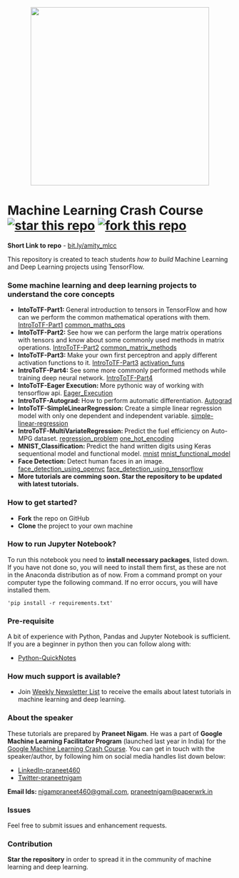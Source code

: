 <p align="center"><img src="https://user-images.githubusercontent.com/23660137/51654390-ae982f80-1fbd-11e9-8d06-86e6a5dcdb76.PNG" height=400></p>

# Machine Learning Crash Course [![star this repo](http://githubbadges.com/star.svg?user=Praneet460&repo=MLCC)](http://github.com/ddavison/github-badges) [![fork this repo](http://githubbadges.com/fork.svg?user=Praneet460&repo=MLCC)](http://github.com/ddavison/github-badges/fork)

<b>Short Link to repo</b> - [bit.ly/amity_mlcc](https://github.com/Praneet460/MLCC)

This repository is created to teach students <i>how to build</i> Machine Learning and Deep Learning projects using TensorFlow.

### Some machine learning and deep learning projects to understand the core concepts

- <b>IntoToTF-Part1: </b>General introduction to tensors in TensorFlow and how can we perform the common mathematical operations with them. [IntroToTF-Part1](https://github.com/Praneet460/MLCC/blob/master/IntroToTF-Part1/Intro-To-TF-Part1.ipynb) [common_maths_ops](https://github.com/Praneet460/MLCC/blob/master/IntroToTF-Part1/common_maths_ops.ipynb)
- <b>IntoToTF-Part2: </b>See how we can perform the large matrix operations with tensors and know about some commonly used methods in matrix operations. [IntroToTF-Part2](https://github.com/Praneet460/MLCC/blob/master/IntroToTF-Part2/Intro-To-TF-Part2.ipynb) [common_matrix_methods](https://github.com/Praneet460/MLCC/blob/master/IntroToTF-Part2/common_matrix_methods.ipynb)
- <b>IntoToTF-Part3: </b>Make your own first perceptron and apply different activation functions to it. [IntroToTF-Part3](https://github.com/Praneet460/MLCC/blob/master/IntroToTF-Part3/Intro-To-TF-Part3.ipynb) [activation_funs](https://github.com/Praneet460/MLCC/blob/master/IntroToTF-Part3/activation_funs.ipynb)
- <b>IntroToTF-Part4: </b>See some more commonly performed methods while training deep neural network. [IntroToTF-Part4](https://github.com/Praneet460/MLCC/blob/master/IntroToTF-Part4/Intro-To-TF-Part4.ipynb)
- <b>IntoToTF-Eager Execution: </b>More pythonic way of working with tensorflow api. [Eager_Execution](https://github.com/Praneet460/MLCC/blob/master/IntroToTF-EagerExecution/Intro-To-TF-(Eager_Execution).ipynb)
- <b>IntroToTF-Autograd: </b>How to perform automatic differentiation. [Autograd](https://github.com/Praneet460/MLCC/blob/master/IntroToTF-Autograd/Autograd.ipynb)
- <b>IntoToTF-SimpleLinearRegression: </b>Create a simple linear regression model with only one dependent and independent variable. [simple-linear-regression](https://github.com/Praneet460/MLCC/blob/master/IntroToTF-SimpleLinearRegression/simple-linear-regression.ipynb)
- <b>IntroToTF-MultiVariateRegression: </b>Predict the fuel efficiency on Auto-MPG dataset. [regression_problem](https://github.com/Praneet460/MLCC/blob/master/IntroToTF-MultiVariateRegression/regression_problem.ipynb) [one_hot_encoding](https://github.com/Praneet460/MLCC/blob/master/IntroToTF-MultiVariateRegression/one_hot_encoding.ipynb)
- <b>MNIST_Classification: </b>Predict the hand written digits using Keras sequentional model and functional model. [mnist](https://github.com/Praneet460/MLCC/blob/master/MNIST_Classification/mnist.ipynb) [mnist_functional_model](https://github.com/Praneet460/MLCC/blob/master/MNIST_Classification/mnist_functional_model.ipynb)
- <b>Face Detection: </b> Detect human faces in an image. [face_detection_using_openvc](https://github.com/Praneet460/MLCC/blob/master/Face_Detection/face_detection_using_openvc.ipynb) [face_detection_using_tensorflow](https://github.com/Praneet460/MLCC/blob/master/Face_Detection/face_detection_using_tensorflow.ipynb)
- <b>More tutorials are comming soon. Star the repository to be updated with latest tutorials.</b>


### How to get started?
- <b>Fork</b> the repo on GitHub
- <b>Clone</b> the project to your own machine

### How to run Jupyter Notebook?
To run this notebook you need to <b>install necessary packages</b>, listed down. If you have not done so, you will need to install them first, as these are not in the Anaconda distribution as of now. From a command prompt on your computer type the following command. If no error occurs, you will have installed them.

``'pip install -r requirements.txt'`` 


### Pre-requisite
A bit of experience with Python, Pandas and Jupyter Notebook is sufficient. If you are a beginner in python then you can follow along with:
- [Python-QuickNotes](https://github.com/Openacademyedu/Python-QuickNotes)

### How much support is available?
- Join [Weekly Newsletter List](https://docs.google.com/forms/d/e/1FAIpQLScPnu2BcgOsOKl1D7LdYlCIaRJHXdwwKVgDwyHIxQ5fiSkH4Q/viewform) to receive the emails about latest tutorials in machine learning and deep learning.

### About the speaker
These tutorials are prepared by <b>Praneet Nigam</b>. He was a part of <b>Google Machine Learning Facilitator Program</b> (launched last year in India) for the [Google Machine Learning Crash Course](https://developers.google.com/machine-learning/crash-course/). You can get in touch with the speaker/author, by following him on social media handles list down below:
- [LinkedIn-praneet460](https://www.linkedin.com/in/praneet460/)
- [Twitter-praneetnigam](https://twitter.com/praneetnigam)

<b>Email Ids: </b> nigampraneet460@gmail.com, praneetnigam@paperwrk.in

### Issues
Feel free to submit issues and enhancement requests.

### Contribution
<b>Star the repository</b> in order to spread it in the community of machine learning and deep learning.

